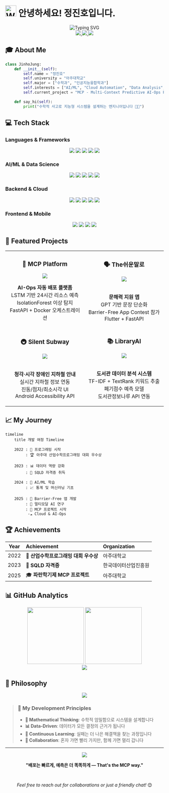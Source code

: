 # <img src="https://raw.githubusercontent.com/Tarikul-Islam-Anik/Animated-Fluent-Emojis/master/Emojis/Hand%20gestures/Waving%20Hand.png" alt="Waving Hand" width="35" height="35" /> 안녕하세요! 정진호입니다.

<div align="center">
  <img src="https://readme-typing-svg.demolab.com?font=Fira+Code&pause=1000&color=6366F1&center=true&vCenter=true&width=435&lines=Math+%26+AI+Engineering+Student;Building+Intelligent+Systems;Cloud+Automation+Enthusiast" alt="Typing SVG" />
</div>

<div align="center">
  <a href="mailto:jungjin03@ajou.ac.kr">
    <img src="https://img.shields.io/badge/Email-D14836?style=for-the-badge&logo=gmail&logoColor=white" />
  </a>
  <a href="https://github.com/alphabeen">
    <img src="https://img.shields.io/badge/GitHub-100000?style=for-the-badge&logo=github&logoColor=white" />
  </a>
  <img src="https://komarev.com/ghpvc/?username=alphabeen&style=for-the-badge&color=blueviolet" />
</div>

## 🎓 About Me

```python
class JinhoJung:
    def __init__(self):
        self.name = "정진호"
        self.university = "아주대학교"
        self.major = ["수학과", "인공지능융합학과"]
        self.interests = ["AI/ML", "Cloud Automation", "Data Analysis", "Time Series"]
        self.current_project = "MCP - Multi-Context Predictive AI-Ops Platform"
        
    def say_hi(self):
        print("수학적 사고로 지능형 시스템을 설계하는 엔지니어입니다 👨‍💻")
```

## 💻 Tech Stack

### Languages & Frameworks
<div align="center">
  <img src="https://img.shields.io/badge/Python-3776AB?style=for-the-badge&logo=python&logoColor=white" />
  <img src="https://img.shields.io/badge/JavaScript-F7DF1E?style=for-the-badge&logo=javascript&logoColor=black" />
  <img src="https://img.shields.io/badge/TypeScript-007ACC?style=for-the-badge&logo=typescript&logoColor=white" />
  <img src="https://img.shields.io/badge/Dart-0175C2?style=for-the-badge&logo=dart&logoColor=white" />
  <img src="https://img.shields.io/badge/SQL-4479A1?style=for-the-badge&logo=mysql&logoColor=white" />
</div>

### AI/ML & Data Science
<div align="center">
  <img src="https://img.shields.io/badge/PyTorch-EE4C2C?style=for-the-badge&logo=pytorch&logoColor=white" />
  <img src="https://img.shields.io/badge/TensorFlow-FF6F00?style=for-the-badge&logo=tensorflow&logoColor=white" />
  <img src="https://img.shields.io/badge/scikit--learn-F7931E?style=for-the-badge&logo=scikit-learn&logoColor=white" />
  <img src="https://img.shields.io/badge/pandas-150458?style=for-the-badge&logo=pandas&logoColor=white" />
  <img src="https://img.shields.io/badge/numpy-013243?style=for-the-badge&logo=numpy&logoColor=white" />
</div>

### Backend & Cloud
<div align="center">
  <img src="https://img.shields.io/badge/FastAPI-009688?style=for-the-badge&logo=fastapi&logoColor=white" />
  <img src="https://img.shields.io/badge/Docker-2496ED?style=for-the-badge&logo=docker&logoColor=white" />
  <img src="https://img.shields.io/badge/AWS-232F3E?style=for-the-badge&logo=amazonaws&logoColor=white" />
  <img src="https://img.shields.io/badge/Google_Cloud-4285F4?style=for-the-badge&logo=google-cloud&logoColor=white" />
  <img src="https://img.shields.io/badge/MySQL-4479A1?style=for-the-badge&logo=mysql&logoColor=white" />
</div>

### Frontend & Mobile
<div align="center">
  <img src="https://img.shields.io/badge/Flutter-02569B?style=for-the-badge&logo=flutter&logoColor=white" />
  <img src="https://img.shields.io/badge/Next.js-000000?style=for-the-badge&logo=nextdotjs&logoColor=white" />
  <img src="https://img.shields.io/badge/React-20232A?style=for-the-badge&logo=react&logoColor=61DAFB" />
  <img src="https://img.shields.io/badge/Tailwind_CSS-38B2AC?style=for-the-badge&logo=tailwind-css&logoColor=white" />
</div>

## 🚀 Featured Projects

<table>
  <tr>
    <td width="50%">
      <h3 align="center">🧩 MCP Platform</h3>
      <div align="center">
        <a href="https://github.com/MCP-AI-Ops/MCP_AI_Ops">
          <img src="https://img.shields.io/badge/Status-In_Progress-yellow?style=for-the-badge" />
        </a>
        <p>
          <strong>AI-Ops 자동 배포 플랫폼</strong><br/>
          LSTM 기반 24시간 리소스 예측<br/>
          IsolationForest 이상 탐지<br/>
          FastAPI + Docker 오케스트레이션
        </p>
      </div>
    </td>
    <td width="50%">
      <h3 align="center">🗣️ The쉬운말로</h3>
      <div align="center">
        <img src="https://img.shields.io/badge/Status-Contest_Entry-green?style=for-the-badge" /><br/><br/>
        <p>
          <strong>문해력 지원 앱</strong><br/>
          GPT 기반 문장 단순화<br/>
          Barrier-Free App Contest 참가<br/>
          Flutter + FastAPI
        </p>
      </div>
    </td>
  </tr>
  <tr>
    <td width="50%">
      <h3 align="center">🚇 Silent Subway</h3>
      <div align="center">
        <img src="https://img.shields.io/badge/Status-Completed-blue?style=for-the-badge" /><br/><br/>
        <p>
          <strong>청각·시각 장애인 지하철 안내</strong><br/>
          실시간 지하철 정보 연동<br/>
          진동/점자/최소시각 UI<br/>
          Android Accessibility API
        </p>
      </div>
    </td>
    <td width="50%">
      <h3 align="center">📚 LibraryAI</h3>
      <div align="center">
        <img src="https://img.shields.io/badge/Status-Completed-blue?style=for-the-badge"/><br/><br/>
        <p>
          <strong>도서관 데이터 분석 시스템</strong><br/>
          TF-IDF + TextRank 키워드 추출<br/>
          폐기점수 예측 모델<br/>
          도서관정보나루 API 연동
        </p>
      </div>
    </td>
  </tr>
</table>

## 📈 My Journey

```mermaid
timeline
    title 개발 여정 Timeline
    
    2022 : 🌱 프로그래밍 시작
         : 🏆 아주대 산업수학프로그래밍 대회 우수상
    
    2023 : 📊 데이터 역량 강화
         : 📜 SQLD 자격증 취득
    
    2024 : 🤖 AI/ML 학습
         : 📈 통계 및 머신러닝 기초
    
    2025 : 📱 Barrier-Free 앱 개발
         : 🧬 멀티모달 AI 연구
         : 🚀 MCP 프로젝트 시작
          -☁️ Cloud & AI-Ops
```

## 🏆 Achievements

<div align="center">
  
| Year | Achievement | Organization |
|:----:|:------------|:-------------|
| 2022 | 🥈 **산업수학프로그래밍 대회 우수상** | 아주대학교 |
| 2023 | 📜 **SQLD 자격증** | 한국데이터산업진흥원 |
| 2025 | 🎓 **파란학기제 MCP 프로젝트** | 아주대학교 |

</div>

## 📊 GitHub Analytics

<div align="center">
  <img height="180em" src="https://github-readme-stats.vercel.app/api?username=alphabeen&show_icons=true&theme=tokyonight&include_all_commits=true&count_private=true"/>
  <img height="180em" src="https://github-readme-stats.vercel.app/api/top-langs/?username=alphabeen&layout=compact&langs_count=8&theme=tokyonight"/>
</div>

<div align="center">
  <img src="https://github-readme-streak-stats.herokuapp.com/?user=alphabeen&theme=tokyonight" />
</div>

## 🌟 Philosophy

<div align="center">
  <img src="https://quotes-github-readme.vercel.app/api?type=horizontal&theme=tokyonight" />
</div>

> ### 💭 My Development Principles
> - **📐 Mathematical Thinking**: 수학적 엄밀함으로 시스템을 설계합니다
> - **📊 Data-Driven**: 데이터가 모든 결정의 근거가 됩니다
> - **🔄 Continuous Learning**: 실패는 더 나은 해결책을 찾는 과정입니다
> - **🤝 Collaboration**: 혼자 가면 빨리 가지만, 함께 가면 멀리 갑니다

---

<div align="center">
  <img src="https://capsule-render.vercel.app/api?type=waving&color=gradient&customColorList=6,12,20&height=100&section=footer&animation=twinkling" />
  
  **"배포는 빠르게, 예측은 더 똑똑하게 — That's the MCP way."**
  
  <br/>
  
  *Feel free to reach out for collaborations or just a friendly chat!* 😊
</div>